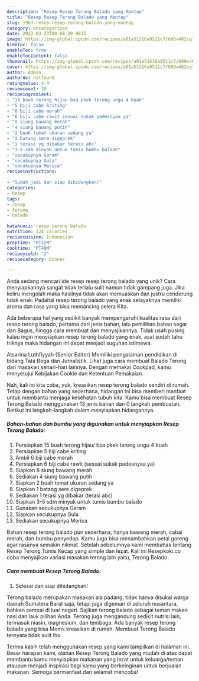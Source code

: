 ```yaml
---
description: "Resep Resep Terong Balado yang Mantap"
title: "Resep Resep Terong Balado yang Mantap"
slug: 1963-resep-resep-terong-balado-yang-mantap
category: Uncategorized
date: 2022-03-23T00:08:29.983Z
image: https://img-global.cpcdn.com/recipes/a01a51516a9511c7/680x482cq70/resep-terong-balado-foto-resep-utama.jpg
hideToc: false
enableToc: true
enableTocContent: false
thumbnail: https://img-global.cpcdn.com/recipes/a01a51516a9511c7/680x482cq70/resep-terong-balado-foto-resep-utama.jpg
cover: https://img-global.cpcdn.com/recipes/a01a51516a9511c7/680x482cq70/resep-terong-balado-foto-resep-utama.jpg
author: Admin
authorAv: notfound
ratingvalue: 4.4
reviewcount: 10
recipeingredient:
- "15 buah terong hijau bsa pkek terong ungu 4 buah"
- "5 biji cabe kriting"
- "6 biji cabe merah"
- "6 biji cabe rawit sesuai sukak pedesnyaa ya"
- "8 siung bawang merah"
- "4 siung bawang putih"
- "2 buah tomat ukuran sedang ya"
- "1 batang sere digeprek"
- "1 terasi yg dibakar terasi abc"
- "3-5 sdm minyak untuk tumis bumbu balado"
- "secukupnya Garam"
- "secukupnya Gula"
- "secukupnya Merica"
recipeinstructions:

- "Sudah jadi dan siap dihidangkan!"
categories:
- Resep
tags:
- resep
- terong
- balado

katakunci: resep terong balado 
nutrition: 124 calories
recipecuisine: Indonesian
preptime: "PT22M"
cooktime: "PT48M"
recipeyield: "2"
recipecategory: Dinner

---
```





Anda sedang mencari ide resep resep terong balado yang unik? Cara menyiapkannya sangat tidak terlalu sulit namun tidak gampang juga. Jika keliru mengolah maka hasilnya tidak akan memuaskan dan justru cenderung tidak enak. Padahal resep terong balado yang enak selayaknya memiliki aroma dan rasa yang bisa memancing selera Kita.





Ada beberapa hal yang sedikit banyak mempengaruhi kualitas rasa dari resep terong balado, pertama dari jenis bahan, lalu pemilihan bahan segar dan Bagus, hingga cara membuat dan menyajikannya. Tidak usah pusing kalau ingin menyiapkan resep terong balado yang enak,      asal sudah tahu triknya maka hidangan ini dapat menjadi suguhan istimewa.














Atsarina Luthfiyyah (Senior Editor) Memiliki pengalaman pendidikan di bidang Tata Boga dan Jurnalistik. Lihat juga cara membuat Balado Terong dan masakan sehari-hari lainnya. Dengan memakai Cookpad, kamu menyetujui Kebijakan Cookie dan Ketentuan Pemakaian.






Nah, kali ini kita coba, yuk, kreasikan resep terong balado sendiri di rumah. Tetap dengan bahan yang sederhana, hidangan ini bisa memberi manfaat untuk membantu menjaga kesehatan tubuh kita. Kamu bisa membuat Resep Terong Balado menggunakan 13 jenis bahan dan 0 langkah pembuatan. Berikut ini langkah-langkah dalam menyiapkan hidangannya.

<!--inarticleads1-->

##### Bahan-bahan dan bumbu yang digunakan untuk menyiapkan Resep Terong Balado:

1. Persiapkan 15 buah terong hijau/ bsa pkek terong ungu 4 buah
1. Persiapkan 5 biji cabe kriting
1. Ambil 6 biji cabe merah
1. Persiapkan 6 biji cabe rawit (sesuai sukak pedesnyaa ya)
1. Siapkan 8 siung bawang merah
1. Sediakan 4 siung bawang putih
1. Siapkan 2 buah tomat ukuran sedang ya
1. Siapkan 1 batang sere digeprek
1. Sediakan 1 terasi yg dibakar (terasi abc)
1. Siapkan 3-5 sdm minyak untuk tumis bumbu balado
1. Gunakan secukupnya Garam
1. Siapkan secukupnya Gula
1. Sediakan secukupnya Merica


Bahan resep terong balado pun sederhana, hanya bawang merah, cabai merah, dan bumbu penyedap. Kamu juga bisa menambahkan petai goreng agar rasanya semakin nikmat. Setelah sebelumnya kami membahas tentang Resep Terong Tumis Kecap yang simple dan lezat. Kali ini Resepkoki.co coba menyajikan variasi masakan terong lain yaitu, Terong Balado. 

<!--inarticleads2-->

##### Cara membuat Resep Terong Balado:


1. Selesai dan siap dihidangkan!

Terong balado merupakan masakan ala padang, tidak hanya disukai warga daerah Sumatera Barat saja, tetapi juga digemari di seluruh nusantara, bahkan sampai di luar negeri. Sajikan terong balado sebagai teman makan nasi dan lauk pilihan Anda. Terong juga mengandung sedikit nutrisi lain, termasuk niasin, magnesium, dan tembaga. Ada banyak resep terong balado yang bisa Moms kreasikan di rumah. Membuat Terong Balado ternyata tidak sulit lho. 

Terima kasih telah menggunakan resep yang kami tampilkan di halaman ini. Besar harapan kami, olahan Resep Terong Balado yang mudah di atas dapat membantu kamu menyiapkan makanan yang lezat untuk keluarga/teman ataupun menjadi inspirasi bagi kamu yang berkeinginan untuk berjualan makanan. Semoga bermanfaat dan selamat mencoba!
